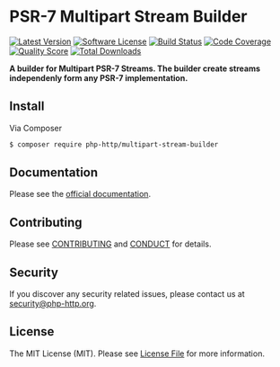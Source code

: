 # PSR-7 Multipart Stream Builder

[![Latest Version](https://img.shields.io/github/release/php-http/multipart-stream-builder.svg?style=flat-square)](https://github.com/php-http/multipart-stream-builder/releases)
[![Software License](https://img.shields.io/badge/license-MIT-brightgreen.svg?style=flat-square)](LICENSE)
[![Build Status](https://github.com/php-http/multipart-stream-builder/actions/workflows/tests.yml/badge.svg)](https://github.com/php-http/multipart-stream-builder/actions/workflows/tests.yml)
[![Code Coverage](https://img.shields.io/scrutinizer/coverage/g/php-http/multipart-stream-builder.svg?style=flat-square)](https://scrutinizer-ci.com/g/php-http/multipart-stream-builder)
[![Quality Score](https://img.shields.io/scrutinizer/g/php-http/multipart-stream-builder.svg?style=flat-square)](https://scrutinizer-ci.com/g/php-http/multipart-stream-builder)
[![Total Downloads](https://img.shields.io/packagist/dt/php-http/multipart-stream-builder.svg?style=flat-square)](https://packagist.org/packages/php-http/multipart-stream-builder)

**A builder for Multipart PSR-7 Streams. The builder create streams independenly form any PSR-7 implementation.**


## Install

Via Composer

``` bash
$ composer require php-http/multipart-stream-builder
```

## Documentation

Please see the [official documentation](http://php-http.readthedocs.org/en/latest/components/multipart-stream-builder.html).


## Contributing

Please see [CONTRIBUTING](CONTRIBUTING.md) and [CONDUCT](CONDUCT.md) for details.


## Security

If you discover any security related issues, please contact us at [security@php-http.org](mailto:security@php-http.org).


## License

The MIT License (MIT). Please see [License File](LICENSE) for more information.
